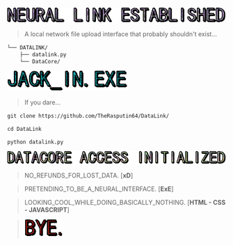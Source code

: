 ![HELP](DataCore/join.gif) <br>

> A local network file upload interface that probably shouldn't exist...

```
└── DATALINK/
    ├── datalink.py
    └── DataCore/
```
![HELP2](DataCore/jack.gif) 

> If you dare...

   ```
   git clone https://github.com/TheRasputin64/DataLink/
   ```
   ```
   cd DataLink
   ```
   ```
   python datalink.py
   ```
![HELP3](DataCore/data.gif) 

> NO_REFUNDS_FOR_LOST_DATA. [**xD**]

> PRETENDING_TO_BE_A_NEURAL_INTERFACE. [**ExE**]

> LOOKING_COOL_WHILE_DOING_BASICALLY_NOTHING. [**HTML - CSS - JAVASCRIPT**]


> ![HELP4](DataCore/die.gif) 
